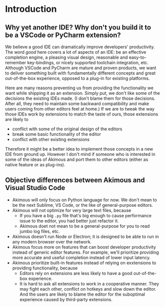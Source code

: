# Introduction

## Why yet another IDE? Why don't you build it to be a VSCode or PyCharm extension?

We believe a good IDE can dramatically improve developers' productivity. The word *good* here covers a lot of aspects of an IDE: be an effective completion engine, a pleasing visual design, reasonable and easy-to-remember key-bindings, or nicely supported toolchain integration, etc. Although VSCode and PyCharm are mature and proven products, we want to deliver something built with fundamentally different concepts and great out-of-the-box experience, opposed to a plug-in for existing platforms.

Here are many reasons preventing us from providing the functionality we want while shipping it as an extension. Simply put, we don't like some of the decisions the existing IDEs made.  (I don't blame them for those decisions. After all, they need to maintain some backward compatibility and make users coming from other editors feel at home.) If we are to tweak the way those IDEs work by extensions to match the taste of ours, those extensions are likely to

- conflict with some of the original design of the editors
- break some basic functionality of the editor
- conflict with other existing extensions

Therefore it might be a better idea to implement those concepts in a new IDE from ground up. However I don't mind if someone who is interested in some of the ideas of Akimous and port them to other editors (either as native feature or as plug-ins).

## Objective differences between Akimous and Visual Studio Code

* Akimous will only focus on Python language for now. We don't mean to be the next Sublime, VS Code, or the like of general-purpose editors.
* Akimous will not optimize for very large text files, because
  - If you have a big `.py` file that's big enough to cause performance issue to the editor, you had better just refactor it.
  - Akimous doet not mean to be a general-purpose for you to read jumbo log files, etc.
* Akimous doesn't run Node or Electron; it is designed to be able to run in any modern browser over the network.
* Akimous focus more on features that can boost developer productivity instead of generic editor features. For example, we'll prioritize providing more accurate and useful completion instead of lower input latency.
* Akimous prioritize built-in features instead of relying on exxtensions to providing functionality, because
  - Editors rely on extensions are less likely to have a good out-of-the-box experience.
  - It is hard to ask all extensions to work in a cooperative manner. They may fight each other, conflict on hotkeys and slow down the editor. And the users are likely to blame the editor for the suboptimal experience caused by third-party extensions.